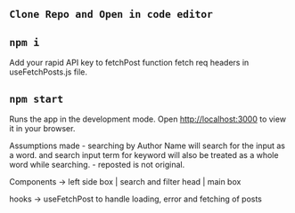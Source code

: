 ##  `Clone Repo and Open in code editor`

##  `npm i`

Add your rapid API key to fetchPost function fetch req headers in useFetchPosts.js file. 

## `npm start`

Runs the app in the development mode.
Open [http://localhost:3000](http://localhost:3000) to view it in your browser.


Assumptions made - searching by Author Name will search for the input as a word. and search input term for keyword will also be treated as a whole word while searching. 
                 - reposted is not original.

Components -> left side box | search and filter head | main box 

hooks -> useFetchPost to handle loading, error and fetching of posts



